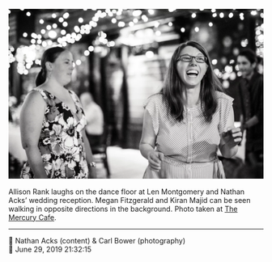 ![Allison Rank laughs on the dance floor](assets/9822eb5a0d685a4a5c1989cc4eba4c84.webp)

Allison Rank laughs on the dance floor at Len Montgomery and Nathan Acks’ wedding reception. Megan Fitzgerald and Kiran Majid can be seen walking in opposite directions in the background. Photo taken at [The Mercury Cafe](http://mercurycafe.com/).

- - - -

<span aria-hidden="true">👥</span> Nathan Acks (content) & Carl Bower (photography)  
<span aria-hidden="true">📅</span> June 29, 2019 21:32:15
